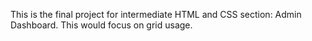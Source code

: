 This is the final project for intermediate HTML and CSS section: Admin Dashboard. This would focus on grid usage.